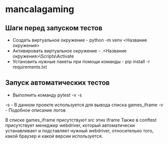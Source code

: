 # mancalagaming

## Шаги перед запуском тестов
+ Создать виртуальное окружение - python -m venv <Название окружения>
+ Активировать виртуальное окружение - .\<Название окружения>\Scripts\Activate
+ Установить нужные пакеты при помощи команды - pip install -r requirements.txt

## Запуск автоматических тестов
+ Выполнить команду pytest -v -s

-s - В данном проекте используется для вывода списка games_iframe
-v - Подобное описание логов 

В списке games_iframe присутствуют src этих iframe
Также в conftest присутствует менеджер webdriver, который автоматически устанавливает и подставляет нужный webdriver, относительно того, какой браузер и какой версии используется.
